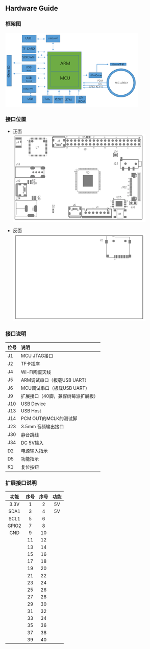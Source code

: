## Hardware Guide

### 框架图

![](/assets/diagram.png)

### 接口位置

* 正面  
  ![](/assets/top.png)

* 反面  
  ![](/assets/bottom.png)

### 接口说明

| 位号 | 说明 |
| :--- | :--- |
| J1 | MCU JTAG接口 |
| J2 | TF卡插座 |
| J4 | Wi-Fi陶瓷天线 |
| J5 | ARM调试串口（板载USB UART） |
| J6 | MCU调试串口（板载USB UART） |
| J9 | 扩展接口（40脚，兼容树莓派扩展板） |
| J10 | USB Device |
| J13 | USB Host |
| J14 | PCM OUT的MCLK的测试脚 |
| J23 | 3.5mm 音频输出接口 |
| J30 | 静音跳线 |
| J34 | DC 5V输入 |
| D2 | 电源输入指示 |
| D5 | 功能指示 |
| K1 | 复位按钮 |

### 扩展接口说明

| 功能 | 序号 | 序号 | 功能 |
| :---: | :---: | :---: | :---: |
| 3.3V | 1 | 2 | 5V |
| SDA1 | 3 | 4 | 5V |
| SCL1 | 5 | 6 |  |
| GPIO2 | 7 | 8 |  |
| GND | 9 | 10 |  |
|  | 11 | 12 |  |
|  | 13 | 14 |  |
|  | 15 | 16 |  |
|  | 17 | 18 |  |
|  | 19 | 20 |  |
|  | 21 | 22 |  |
|  | 23 | 24 |  |
|  | 25 | 26 |  |
|  | 27 | 28 |  |
|  | 29 | 30 |  |
|  | 31 | 32 |  |
|  | 33 | 34 |  |
|  | 35 | 36 |  |
|  | 37 | 38 |  |
|  | 39 | 40 |  |



